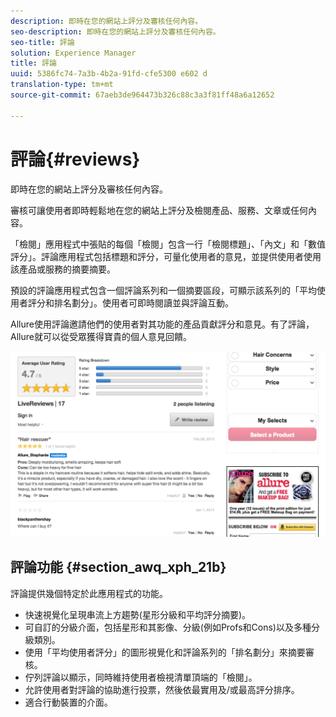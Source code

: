 ```yaml
---
description: 即時在您的網站上評分及審核任何內容。
seo-description: 即時在您的網站上評分及審核任何內容。
seo-title: 評論
solution: Experience Manager
title: 評論
uuid: 5386fc74-7a3b-4b2a-91fd-cfe5300 e602 d
translation-type: tm+mt
source-git-commit: 67aeb3de964473b326c88c3a3f81ff48a6a12652

---
```



# 評論{#reviews}

即時在您的網站上評分及審核任何內容。

審核可讓使用者即時輕鬆地在您的網站上評分及檢閱產品、服務、文章或任何內容。

「檢閱」應用程式中張貼的每個「檢閱」包含一行「檢閱標題」、「內文」和「數值評分」。評論應用程式包括標題和評分，可量化使用者的意見，並提供使用者使用該產品或服務的摘要摘要。

預設的評論應用程式包含一個評論系列和一個摘要區段，可顯示該系列的「平均使用者評分和排名劃分」。使用者可即時閱讀並與評論互動。

Allure使用評論邀請他們的使用者對其功能的產品貢獻評分和意見。有了評論，Allure就可以從受眾獲得寶貴的個人意見回饋。

![](assets/ReviewsAllure.png)

## 評論功能 {#section_awq_xph_21b}

評論提供幾個特定於此應用程式的功能。

* 快速視覺化呈現串流上方趨勢(星形分級和平均評分摘要)。
* 可自訂的分級介面，包括星形和其影像、分級(例如Profs和Cons)以及多種分級類別。
* 使用「平均使用者評分」的圖形視覺化和評論系列的「排名劃分」來摘要審核。
* 佇列評論以顯示，同時維持使用者檢視清單頂端的「檢閱」。
* 允許使用者對評論的協助進行投票，然後依最實用及/或最高評分排序。
* 適合行動裝置的介面。

